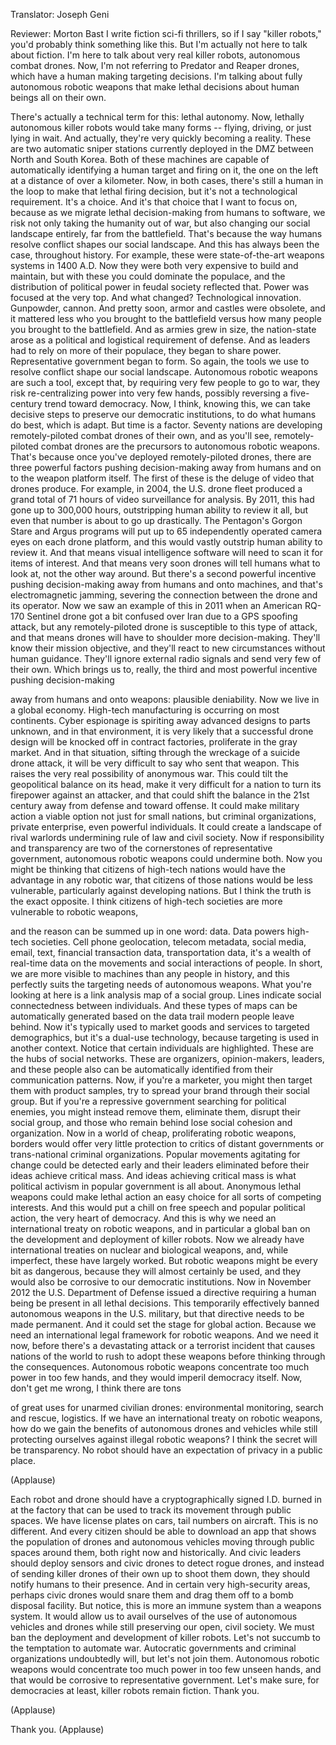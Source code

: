 

Translator: Joseph Geni

Reviewer: Morton Bast
I write fiction sci-fi thrillers,
so if I say &quot;killer robots,&quot;
you&#39;d probably think something like this.
But I&#39;m actually not here to talk about fiction.
I&#39;m here to talk about very real killer robots,
autonomous combat drones.
Now, I&#39;m not referring to Predator and Reaper drones,
which have a human making targeting decisions.
I&#39;m talking about fully autonomous robotic weapons
that make lethal decisions about human beings
all on their own.

There&#39;s actually a technical term for this: lethal autonomy.
Now, lethally autonomous killer robots
would take many forms -- flying, driving,
or just lying in wait.
And actually, they&#39;re very quickly becoming a reality.
These are two automatic sniper stations
currently deployed in the DMZ between North and South Korea.
Both of these machines are capable of automatically
identifying a human target and firing on it,
the one on the left at a distance of over a kilometer.
Now, in both cases, there&#39;s still a human in the loop
to make that lethal firing decision,
but it&#39;s not a technological requirement. It&#39;s a choice.
And it&#39;s that choice that I want to focus on,
because as we migrate lethal decision-making
from humans to software,
we risk not only taking the humanity out of war,
but also changing our social landscape entirely,
far from the battlefield.
That&#39;s because the way humans resolve conflict
shapes our social landscape.
And this has always been the case, throughout history.
For example, these were state-of-the-art weapons systems
in 1400 A.D.
Now they were both very expensive to build and maintain,
but with these you could dominate the populace,
and the distribution of political power in feudal society reflected that.
Power was focused at the very top.
And what changed? Technological innovation.
Gunpowder, cannon.
And pretty soon, armor and castles were obsolete,
and it mattered less who you brought to the battlefield
versus how many people you brought to the battlefield.
And as armies grew in size, the nation-state arose
as a political and logistical requirement of defense.
And as leaders had to rely on more of their populace,
they began to share power.
Representative government began to form.
So again, the tools we use to resolve conflict
shape our social landscape.
Autonomous robotic weapons are such a tool,
except that, by requiring very few people to go to war,
they risk re-centralizing power into very few hands,
possibly reversing a five-century trend toward democracy.
Now, I think, knowing this,
we can take decisive steps to preserve our democratic institutions,
to do what humans do best, which is adapt.
But time is a factor.
Seventy nations are developing remotely-piloted
combat drones of their own,
and as you&#39;ll see, remotely-piloted combat drones
are the precursors to autonomous robotic weapons.
That&#39;s because once you&#39;ve deployed remotely-piloted drones,
there are three powerful factors pushing decision-making
away from humans and on to the weapon platform itself.
The first of these is the deluge of video that drones produce.
For example, in 2004, the U.S. drone fleet produced
a grand total of 71 hours of video surveillance for analysis.
By 2011, this had gone up to 300,000 hours,
outstripping human ability to review it all,
but even that number is about to go up drastically.
The Pentagon&#39;s Gorgon Stare and Argus programs
will put up to 65 independently operated camera eyes
on each drone platform,
and this would vastly outstrip human ability to review it.
And that means visual intelligence software will need
to scan it for items of interest.
And that means very soon
drones will tell humans what to look at,
not the other way around.
But there&#39;s a second powerful incentive pushing
decision-making away from humans and onto machines,
and that&#39;s electromagnetic jamming,
severing the connection between the drone
and its operator.
Now we saw an example of this in 2011
when an American RQ-170 Sentinel drone
got a bit confused over Iran due to a GPS spoofing attack,
but any remotely-piloted drone is susceptible to this type of attack,
and that means drones
will have to shoulder more decision-making.
They&#39;ll know their mission objective,
and they&#39;ll react to new circumstances without human guidance.
They&#39;ll ignore external radio signals
and send very few of their own.
Which brings us to, really, the third
and most powerful incentive pushing decision-making

away from humans and onto weapons:
plausible deniability.
Now we live in a global economy.
High-tech manufacturing is occurring on most continents.
Cyber espionage is spiriting away advanced designs
to parts unknown,
and in that environment, it is very likely
that a successful drone design will be knocked off in contract factories,
proliferate in the gray market.
And in that situation, sifting through the wreckage
of a suicide drone attack, it will be very difficult to say
who sent that weapon.
This raises the very real possibility
of anonymous war.
This could tilt the geopolitical balance on its head,
make it very difficult for a nation to turn its firepower
against an attacker, and that could shift the balance
in the 21st century away from defense and toward offense.
It could make military action a viable option
not just for small nations,
but criminal organizations, private enterprise,
even powerful individuals.
It could create a landscape of rival warlords
undermining rule of law and civil society.
Now if responsibility and transparency
are two of the cornerstones of representative government,
autonomous robotic weapons could undermine both.
Now you might be thinking that
citizens of high-tech nations
would have the advantage in any robotic war,
that citizens of those nations would be less vulnerable,
particularly against developing nations.
But I think the truth is the exact opposite.
I think citizens of high-tech societies
are more vulnerable to robotic weapons,

and the reason can be summed up in one word: data.
Data powers high-tech societies.
Cell phone geolocation, telecom metadata,
social media, email, text, financial transaction data,
transportation data, it&#39;s a wealth of real-time data
on the movements and social interactions of people.
In short, we are more visible to machines
than any people in history,
and this perfectly suits the targeting needs of autonomous weapons.
What you&#39;re looking at here
is a link analysis map of a social group.
Lines indicate social connectedness between individuals.
And these types of maps can be automatically generated
based on the data trail modern people leave behind.
Now it&#39;s typically used to market goods and services
to targeted demographics, but it&#39;s a dual-use technology,
because targeting is used in another context.
Notice that certain individuals are highlighted.
These are the hubs of social networks.
These are organizers, opinion-makers, leaders,
and these people also can be automatically identified
from their communication patterns.
Now, if you&#39;re a marketer, you might then target them
with product samples, try to spread your brand
through their social group.
But if you&#39;re a repressive government
searching for political enemies, you might instead remove them,
eliminate them, disrupt their social group,
and those who remain behind lose social cohesion
and organization.
Now in a world of cheap, proliferating robotic weapons,
borders would offer very little protection
to critics of distant governments
or trans-national criminal organizations.
Popular movements agitating for change
could be detected early and their leaders eliminated
before their ideas achieve critical mass.
And ideas achieving critical mass
is what political activism in popular government is all about.
Anonymous lethal weapons could make lethal action
an easy choice for all sorts of competing interests.
And this would put a chill on free speech
and popular political action, the very heart of democracy.
And this is why we need an international treaty
on robotic weapons, and in particular a global ban
on the development and deployment of killer robots.
Now we already have international treaties
on nuclear and biological weapons, and, while imperfect,
these have largely worked.
But robotic weapons might be every bit as dangerous,
because they will almost certainly be used,
and they would also be corrosive to our democratic institutions.
Now in November 2012 the U.S. Department of Defense
issued a directive requiring
a human being be present in all lethal decisions.
This temporarily effectively banned autonomous weapons in the U.S. military,
but that directive needs to be made permanent.
And it could set the stage for global action.
Because we need an international legal framework
for robotic weapons.
And we need it now, before there&#39;s a devastating attack
or a terrorist incident that causes nations of the world
to rush to adopt these weapons
before thinking through the consequences.
Autonomous robotic weapons concentrate too much power
in too few hands, and they would imperil democracy itself.
Now, don&#39;t get me wrong, I think there are tons

of great uses for unarmed civilian drones:
environmental monitoring, search and rescue, logistics.
If we have an international treaty on robotic weapons,
how do we gain the benefits of autonomous drones
and vehicles while still protecting ourselves
against illegal robotic weapons?
I think the secret will be transparency.
No robot should have an expectation of privacy
in a public place.

(Applause)

Each robot and drone should have
a cryptographically signed I.D. burned in at the factory
that can be used to track its movement through public spaces.
We have license plates on cars, tail numbers on aircraft.
This is no different.
And every citizen should be able to download an app
that shows the population of drones and autonomous vehicles
moving through public spaces around them,
both right now and historically.
And civic leaders should deploy sensors and civic drones
to detect rogue drones,
and instead of sending killer drones of their own up to shoot them down,
they should notify humans to their presence.
And in certain very high-security areas,
perhaps civic drones would snare them
and drag them off to a bomb disposal facility.
But notice, this is more an immune system
than a weapons system.
It would allow us to avail ourselves of the use
of autonomous vehicles and drones
while still preserving our open, civil society.
We must ban the deployment and development
of killer robots.
Let&#39;s not succumb to the temptation to automate war.
Autocratic governments and criminal organizations
undoubtedly will, but let&#39;s not join them.
Autonomous robotic weapons
would concentrate too much power
in too few unseen hands,
and that would be corrosive to representative government.
Let&#39;s make sure, for democracies at least,
killer robots remain fiction.
Thank you.

(Applause)

Thank you. 
(Applause)

